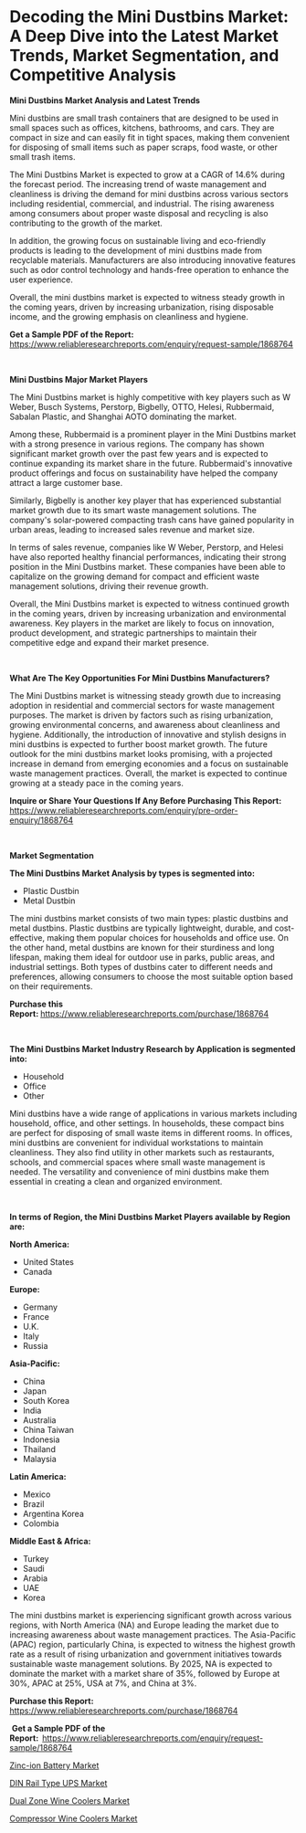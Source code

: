 <p><h1>Decoding the Mini Dustbins Market: A Deep Dive into the Latest Market Trends, Market Segmentation, and Competitive Analysis</h1></p><p><strong>Mini Dustbins Market Analysis and Latest Trends</strong></p>
<p><p>Mini dustbins are small trash containers that are designed to be used in small spaces such as offices, kitchens, bathrooms, and cars. They are compact in size and can easily fit in tight spaces, making them convenient for disposing of small items such as paper scraps, food waste, or other small trash items.</p><p>The Mini Dustbins Market is expected to grow at a CAGR of 14.6% during the forecast period. The increasing trend of waste management and cleanliness is driving the demand for mini dustbins across various sectors including residential, commercial, and industrial. The rising awareness among consumers about proper waste disposal and recycling is also contributing to the growth of the market.</p><p>In addition, the growing focus on sustainable living and eco-friendly products is leading to the development of mini dustbins made from recyclable materials. Manufacturers are also introducing innovative features such as odor control technology and hands-free operation to enhance the user experience.</p><p>Overall, the mini dustbins market is expected to witness steady growth in the coming years, driven by increasing urbanization, rising disposable income, and the growing emphasis on cleanliness and hygiene.</p></p>
<p><strong>Get a Sample PDF of the Report:&nbsp;</strong> <a href="https://www.reliableresearchreports.com/enquiry/request-sample/1868764">https://www.reliableresearchreports.com/enquiry/request-sample/1868764</a></p>
<p>&nbsp;</p>
<p><strong>Mini Dustbins Major Market Players</strong></p>
<p><p>The Mini Dustbins market is highly competitive with key players such as W Weber, Busch Systems, Perstorp, Bigbelly, OTTO, Helesi, Rubbermaid, Sabalan Plastic, and Shanghai AOTO dominating the market. </p><p>Among these, Rubbermaid is a prominent player in the Mini Dustbins market with a strong presence in various regions. The company has shown significant market growth over the past few years and is expected to continue expanding its market share in the future. Rubbermaid's innovative product offerings and focus on sustainability have helped the company attract a large customer base.</p><p>Similarly, Bigbelly is another key player that has experienced substantial market growth due to its smart waste management solutions. The company's solar-powered compacting trash cans have gained popularity in urban areas, leading to increased sales revenue and market size.</p><p>In terms of sales revenue, companies like W Weber, Perstorp, and Helesi have also reported healthy financial performances, indicating their strong position in the Mini Dustbins market. These companies have been able to capitalize on the growing demand for compact and efficient waste management solutions, driving their revenue growth.</p><p>Overall, the Mini Dustbins market is expected to witness continued growth in the coming years, driven by increasing urbanization and environmental awareness. Key players in the market are likely to focus on innovation, product development, and strategic partnerships to maintain their competitive edge and expand their market presence.</p></p>
<p>&nbsp;</p>
<p><strong>What Are The Key Opportunities For Mini Dustbins Manufacturers?</strong></p>
<p><p>The Mini Dustbins market is witnessing steady growth due to increasing adoption in residential and commercial sectors for waste management purposes. The market is driven by factors such as rising urbanization, growing environmental concerns, and awareness about cleanliness and hygiene. Additionally, the introduction of innovative and stylish designs in mini dustbins is expected to further boost market growth. The future outlook for the mini dustbins market looks promising, with a projected increase in demand from emerging economies and a focus on sustainable waste management practices. Overall, the market is expected to continue growing at a steady pace in the coming years.</p></p>
<p><strong>Inquire or Share Your Questions If Any Before Purchasing This Report:</strong> <a href="https://www.reliableresearchreports.com/enquiry/pre-order-enquiry/1868764">https://www.reliableresearchreports.com/enquiry/pre-order-enquiry/1868764</a></p>
<p>&nbsp;</p>
<p><strong>Market Segmentation</strong></p>
<p><strong>The Mini Dustbins Market Analysis by types is segmented into:</strong></p>
<p><ul><li>Plastic Dustbin</li><li>Metal Dustbin</li></ul></p>
<p><p>The mini dustbins market consists of two main types: plastic dustbins and metal dustbins. Plastic dustbins are typically lightweight, durable, and cost-effective, making them popular choices for households and office use. On the other hand, metal dustbins are known for their sturdiness and long lifespan, making them ideal for outdoor use in parks, public areas, and industrial settings. Both types of dustbins cater to different needs and preferences, allowing consumers to choose the most suitable option based on their requirements.</p></p>
<p><strong>Purchase this Report:&nbsp;</strong><a href="https://www.reliableresearchreports.com/purchase/1868764">https://www.reliableresearchreports.com/purchase/1868764</a></p>
<p>&nbsp;</p>
<p><strong>The Mini Dustbins Market Industry Research by Application is segmented into:</strong></p>
<p><ul><li>Household</li><li>Office</li><li>Other</li></ul></p>
<p><p>Mini dustbins have a wide range of applications in various markets including household, office, and other settings. In households, these compact bins are perfect for disposing of small waste items in different rooms. In offices, mini dustbins are convenient for individual workstations to maintain cleanliness. They also find utility in other markets such as restaurants, schools, and commercial spaces where small waste management is needed. The versatility and convenience of mini dustbins make them essential in creating a clean and organized environment.</p></p>
<p>&nbsp;</p>
<p><strong>In terms of Region, the Mini Dustbins Market Players available by Region are:</strong></p>
<p>
    <p> <strong> North America: </strong>
        <ul>
            <li>United States</li>
            <li>Canada</li>
        </ul>
        </p> 
    <p> <strong> Europe: </strong>
        <ul>
            <li>Germany</li>
            <li>France</li>
            <li>U.K.</li>
            <li>Italy</li>
            <li>Russia</li>
        </ul>
        </p> 
    <p> <strong> Asia-Pacific: </strong>
        <ul>
            <li>China</li>
            <li>Japan</li>
            <li>South Korea</li>
            <li>India</li>
            <li>Australia</li>
            <li>China Taiwan</li>
            <li>Indonesia</li>
            <li>Thailand</li>
            <li>Malaysia</li>
        </ul>
        </p> 
    <p> <strong> Latin America: </strong>
        <ul>
            <li>Mexico</li>
            <li>Brazil</li>
            <li>Argentina Korea</li>
            <li>Colombia</li>
        </ul>
        </p> 
    <p> <strong> Middle East & Africa: </strong>
        <ul>
            <li>Turkey</li>
            <li>Saudi</li>
            <li>Arabia</li>
            <li>UAE</li>
            <li>Korea</li>
        </ul>
    </p>
    </p>
<p><p>The mini dustbins market is experiencing significant growth across various regions, with North America (NA) and Europe leading the market due to increasing awareness about waste management practices. The Asia-Pacific (APAC) region, particularly China, is expected to witness the highest growth rate as a result of rising urbanization and government initiatives towards sustainable waste management solutions. By 2025, NA is expected to dominate the market with a market share of 35%, followed by Europe at 30%, APAC at 25%, USA at 7%, and China at 3%.</p></p>
<p><strong>Purchase this Report: </strong><a href="https://www.reliableresearchreports.com/purchase/1868764">https://www.reliableresearchreports.com/purchase/1868764</a></p>
<p>&nbsp;<strong>Get a Sample PDF of the Report:&nbsp;&nbsp;</strong><a href="https://www.reliableresearchreports.com/enquiry/request-sample/1868764">https://www.reliableresearchreports.com/enquiry/request-sample/1868764</a></p>
<p><strong></strong></p>
<p><p><a href="https://issuu.com/reportprime-2/docs/zinc-ion-battery-market-size-2030.pptx">Zinc-ion Battery Market</a></p><p><a href="https://issuu.com/reportprime-2/docs/din-rail-type-ups-market-size-2030.pptx">DIN Rail Type UPS Market</a></p><p><a href="https://github.com/joannagoyvaerts/Market-Research-Report-List-1/blob/main/dual-zone-wine-coolers-market.md">Dual Zone Wine Coolers Market</a></p><p><a href="https://github.com/lubmix/Market-Research-Report-List-1/blob/main/compressor-wine-coolers-market.md">Compressor Wine Coolers Market</a></p></p>